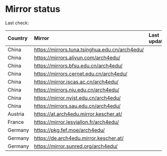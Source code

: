 <script src="./time.js"></script>
# Mirror status
Last check: <script type="text/javascript">localize(1701422284.0343678);</script>

|Country|Mirror|Last update|
|:------|:-----|:----------|
|China|https://mirrors.tuna.tsinghua.edu.cn/arch4edu/|<script type="text/javascript">localize(1701412403);</script>|
|China|https://mirrors.aliyun.com/arch4edu/|<script type="text/javascript">localize(1701369138);</script>|
|China|https://mirrors.bfsu.edu.cn/arch4edu/|<script type="text/javascript">localize(1701369138);</script>|
|China|https://mirrors.cernet.edu.cn/arch4edu/|<script type="text/javascript">localize(1701369138);</script>|
|China|https://mirror.iscas.ac.cn/arch4edu/|<script type="text/javascript">localize(1701369138);</script>|
|China|https://mirrors.nju.edu.cn/arch4edu/|<script type="text/javascript">localize(1701369138);</script>|
|China|https://mirror.nyist.edu.cn/arch4edu/|<script type="text/javascript">localize(1701369138);</script>|
|China|https://mirrors.sau.edu.cn/arch4edu/|<script type="text/javascript">localize(1701412403);</script>|
|Austria|https://at.arch4edu.mirror.kescher.at/|<script type="text/javascript">localize(1701412403);</script>|
|France|https://mirror.lesviallon.fr/arch4edu/|<script type="text/javascript">localize(1701369138);</script>|
|Germany|https://pkg.fef.moe/arch4edu/|<script type="text/javascript">localize(1701412403);</script>|
|Germany|https://de.arch4edu.mirror.kescher.at/|<script type="text/javascript">localize(1701412403);</script>|
|Germany|https://mirror.sunred.org/arch4edu/|<script type="text/javascript">localize(1701412403);</script>|

<script src="./tablefilter/tablefilter.js"></script>
<script src="./table.js"></script>